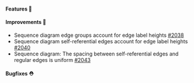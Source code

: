 #### Features 🚀

#### Improvements 🧹

- Sequence diagram edge groups account for edge label heights [#2038](https://github.com/terrastruct/d2/pull/2038)
- Sequence diagram self-referential edges account for edge label heights [#2040](https://github.com/terrastruct/d2/pull/2040)
- Sequence diagram: The spacing between self-referential edges and regular edges is uniform  [#2043](https://github.com/terrastruct/d2/pull/2043)

#### Bugfixes ⛑️
